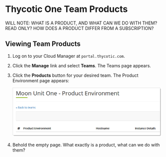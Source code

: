 [title]: # (Products)
[tags]: # (Thycotic One, Cloud Manager, Products)
[priority]: # (1000)

# Thycotic One Team Products

WILL NOTE: WHAT IS A PRODUCT, AND WHAT CAN WE DO WITH THEM? READ ONLY? HOW DOES A PRODUCT DIFFER FROM A SUBSCRIPTION?

## Viewing Team Products

1. Log on to your Cloud Manager at `portal.thycotic.com`.

1. Click the **Manage** link and select **Teams**. The Teams page appears.

1. Click the **Products** button for your desired team. The Product Environment page appears:

   ![image-20200821115134802](images/image-20200821115134802.png)

1. Behold the empty page. What exactly is a product, what can we do with them?

